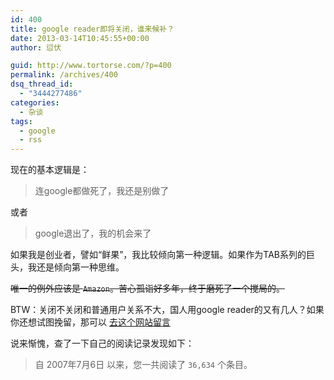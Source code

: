 ```yaml
---
id: 400
title: google reader即将关闭，谁来候补？
date: 2013-03-14T10:45:55+00:00
author: 愆伏

guid: http://www.tortorse.com/?p=400
permalink: /archives/400
dsq_thread_id:
  - "3444277486"
categories:
  - 杂谈
tags:
  - google
  - rss
---
```

现在的基本逻辑是：

> 连google都做死了，我还是别做了

或者

> google退出了，我的机会来了

如果我是创业者，譬如“鲜果”，我比较倾向第一种逻辑。如果作为TAB系列的巨头，我还是倾向第一种思维。

~~唯一的例外应该是 `Amazon`。苦心孤诣好多年，终于磨死了一个搅局的。~~

BTW：关闭不关闭和普通用户关系不大，国人用google reader的又有几人？如果你还想试图挽留，那可以 [去这个网站留言](http://keepgooglereader.com)

说来惭愧，查了一下自己的阅读记录发现如下：

> 自 2007年7月6日 以来，您一共阅读了 `36,634` 个条目。